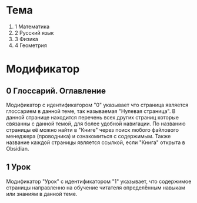 #  Тема
1. 1 Математика
2. 2 Русский язык
3. 3 Физика
4. 4 Геометрия
# Модификатор
## 0 Глоссарий. Оглавление
Модификатор с идентификатором "0" указывает что страница является глоссарием в данной теме, так называемая "Нулевая страница". В данной странице находится перечень всех других страниц которые связанны с данной темой, для более удобной навигации. По названию страницы её можно найти в "Книге" через поиск любого файлового менеджера (проводника) и ознакомиться с содержимым. Также название каждой страницы является ссылкой, если "Книга" открыта в Obsidian.

## 1 Урок
Модификатор "Урок" с идентификатором "1"  указывает, что содержимое страницы направленно на обучение читателя определённым навыкам или знаниям в данной теме.

